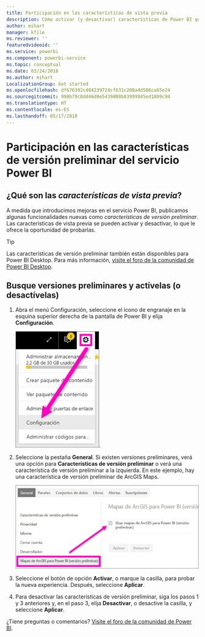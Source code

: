 ```yaml
---
title: Participación en las características de vista previa
description: Cómo activar (y desactivar) características de Power BI que se encuentran en vista previa.
author: mihart
manager: kfile
ms.reviewer: ''
featuredvideoid: ''
ms.service: powerbi
ms.component: powerbi-service
ms.topic: conceptual
ms.date: 03/24/2018
ms.author: mihart
LocalizationGroup: Get started
ms.openlocfilehash: df676392c484239724cf631c208a4d586ca65e24
ms.sourcegitcommit: 998b79c0dd46d0e5439888b83999945ed1809c94
ms.translationtype: HT
ms.contentlocale: es-ES
ms.lasthandoff: 05/17/2018
---
```

# <a name="opt-in-for-power-bi-service-preview-features"></a>Participación en las características de versión preliminar del servicio Power BI
## <a name="what-are-preview-features"></a>¿Qué son las *características de vista previa*?
A medida que introducimos mejoras en el servicio Power BI, publicamos algunas funcionalidades nuevas como *características de versión preliminar*. Las características de vista previa se pueden activar y desactivar, lo que le ofrece la oportunidad de probarlas.

> [!TIP]
> Las características de versión preliminar también están disponibles para Power BI Desktop. Para más información, [visite el foro de la comunidad de Power BI Desktop](https://community.powerbi.com/t5/Desktop/bd-p/power-bi-designer).
> 
> 

## <a name="find-previews-and-turn-them-on-and-off"></a>Busque versiones preliminares y actívelas (o desactívelas)
1. Abra el menú Configuración, seleccione el icono de engranaje en la esquina superior derecha de la pantalla de Power BI y elija **Configuración**.
   
   ![Menú Configuración](media/service-preview-features/power-bi-settings.png).
2. Seleccione la pestaña **General**. Si existen versiones preliminares, verá una opción para **Características de versión preliminar** o verá una característica de versión preliminar a la izquierda.  En este ejemplo, hay una característica de versión preliminar de ArcGIS Maps. 
   
   ![Pestaña General](media/service-preview-features/power-bi-preview-arcgis.png)
3. Seleccione el botón de opción **Activar**, o marque la casilla, para probar la nueva experiencia. Después, seleccione **Aplicar**.
4. Para desactivar las características de versión preliminar, siga los pasos 1 y 3 anteriores y, en el paso 3, elija **Desactivar**, o desactive la casilla, y seleccione **Aplicar**.


¿Tiene preguntas o comentarios? [Visite el foro de la comunidad de Power BI](http://community.powerbi.com/t5/Navigation-Preview-Forum/bd-p/NavigationPreview).

